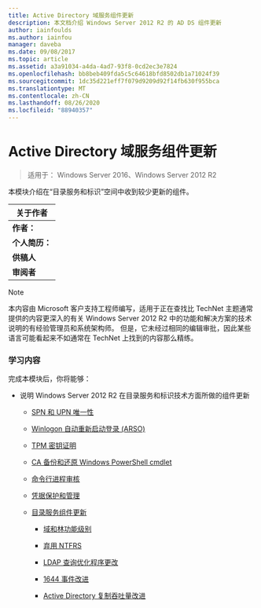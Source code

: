 ```yaml
---
title: Active Directory 域服务组件更新
description: 本文档介绍 Windows Server 2012 R2 的 AD DS 组件更新
author: iainfoulds
ms.author: iainfou
manager: daveba
ms.date: 09/08/2017
ms.topic: article
ms.assetid: a3a91034-a4da-4ad7-93f8-0cd2ec3e7824
ms.openlocfilehash: bb8beb409fda5c5c64618bfd8502db1a71024f39
ms.sourcegitcommit: 1dc35d221eff7f079d9209d92f14fb630f955bca
ms.translationtype: MT
ms.contentlocale: zh-CN
ms.lasthandoff: 08/26/2020
ms.locfileid: "88940357"
---
```

# <a name="active-directory-domain-services-component-updates"></a>Active Directory 域服务组件更新

>适用于： Windows Server 2016、Windows Server 2012 R2

本模块介绍在“目录服务和标识”空间中收到较少更新的组件。


| 关于作者 |
|------------------|
|   **作者：**    |
|     **个人简历：**     |
| **供稿人** |
|  **审阅者**   |

> [!NOTE]
> 本内容由 Microsoft 客户支持工程师编写，适用于正在查找比 TechNet 主题通常提供的内容更深入的有关 Windows Server 2012 R2 中的功能和解决方案的技术说明的有经验管理员和系统架构师。 但是，它未经过相同的编辑审批，因此某些语言可能看起来不如通常在 TechNet 上找到的内容那么精练。

### <a name="what-you-will-learn"></a>学习内容
完成本模块后，你将能够：

-   说明 Windows Server 2012 R2 在目录服务和标识技术方面所做的组件更新

    -   [SPN 和 UPN 唯一性](../../../ad-ds/manage/component-updates/SPN-and-UPN-uniqueness.md)

    -   [Winlogon 自动重新启动登录 &#40;ARSO&#41;](../../../ad-ds/manage/component-updates/Winlogon-Automatic-Restart-Sign-On--ARSO-.md)

    -   [TPM 密钥证明](../../../ad-ds/manage/component-updates/TPM-Key-Attestation.md)

    -   [CA 备份和还原 Windows PowerShell cmdlet](../../../ad-ds/manage/component-updates/CA-Backup-and-Restore-Windows-PowerShell-cmdlets.md)

    -   [命令行进程审核](../../../ad-ds/manage/component-updates/Command-line-process-auditing.md)

    -   [凭据保护和管理](/previous-versions/windows/it-pro/windows-server-2012-R2-and-2012/dn408190(v=ws.11))

    -   [目录服务组件更新](../../../ad-ds/manage/component-updates/Directory-Services-component-updates.md)

        -   [域和林功能级别](../../../ad-ds/manage/component-updates/../../../ad-ds/manage/component-updates/Directory-Services-component-updates.md#BKMK_FL)

        -   [弃用 NTFRS](../../../ad-ds/manage/component-updates/Directory-Services-component-updates.md#BKMK_NTFRS)

        -   [LDAP 查询优化程序更改](../../../ad-ds/manage/component-updates/../../../ad-ds/manage/component-updates/Directory-Services-component-updates.md#BKMK_LDAPQuery)

        -   [1644 事件改进](../../../ad-ds/manage/component-updates/Directory-Services-component-updates.md#BKMK_1644)

        -   [Active Directory 复制吞吐量改进](../../../ad-ds/manage/component-updates/../../../ad-ds/manage/component-updates/Directory-Services-component-updates.md#BKMK_ADRepl)
